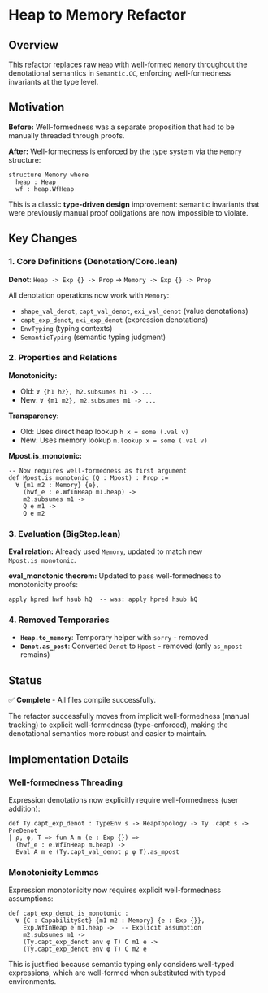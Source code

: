 # Heap to Memory Refactor

## Overview

This refactor replaces raw `Heap` with well-formed `Memory` throughout the denotational semantics in `Semantic.CC`, enforcing well-formedness invariants at the type level.

## Motivation

**Before:** Well-formedness was a separate proposition that had to be manually threaded through proofs.

**After:** Well-formedness is enforced by the type system via the `Memory` structure:

```lean
structure Memory where
  heap : Heap
  wf : heap.WfHeap
```

This is a classic **type-driven design** improvement: semantic invariants that were previously manual proof obligations are now impossible to violate.

## Key Changes

### 1. Core Definitions (Denotation/Core.lean)

**Denot**: `Heap -> Exp {} -> Prop` → `Memory -> Exp {} -> Prop`

All denotation operations now work with `Memory`:
- `shape_val_denot`, `capt_val_denot`, `exi_val_denot` (value denotations)
- `capt_exp_denot`, `exi_exp_denot` (expression denotations)
- `EnvTyping` (typing contexts)
- `SemanticTyping` (semantic typing judgment)

### 2. Properties and Relations

**Monotonicity:**
- Old: `∀ {h1 h2}, h2.subsumes h1 -> ...`
- New: `∀ {m1 m2}, m2.subsumes m1 -> ...`

**Transparency:**
- Old: Uses direct heap lookup `h x = some (.val v)`
- New: Uses memory lookup `m.lookup x = some (.val v)`

**Mpost.is_monotonic:**
```lean
-- Now requires well-formedness as first argument
def Mpost.is_monotonic (Q : Mpost) : Prop :=
  ∀ {m1 m2 : Memory} {e},
    (hwf_e : e.WfInHeap m1.heap) ->
    m2.subsumes m1 ->
    Q e m1 ->
    Q e m2
```

### 3. Evaluation (BigStep.lean)

**Eval relation:** Already used `Memory`, updated to match new `Mpost.is_monotonic`.

**eval_monotonic theorem:** Updated to pass well-formedness to monotonicity proofs:
```lean
apply hpred hwf hsub hQ  -- was: apply hpred hsub hQ
```

### 4. Removed Temporaries

- **`Heap.to_memory`**: Temporary helper with `sorry` - removed
- **`Denot.as_post`**: Converted `Denot` to `Hpost` - removed (only `as_mpost` remains)

## Status

✅ **Complete** - All files compile successfully.

The refactor successfully moves from implicit well-formedness (manual tracking) to explicit well-formedness (type-enforced), making the denotational semantics more robust and easier to maintain.

## Implementation Details

### Well-formedness Threading

Expression denotations now explicitly require well-formedness (user addition):
```lean
def Ty.capt_exp_denot : TypeEnv s -> HeapTopology -> Ty .capt s -> PreDenot
| ρ, φ, T => fun A m (e : Exp {}) =>
  (hwf_e : e.WfInHeap m.heap) ->
  Eval A m e (Ty.capt_val_denot ρ φ T).as_mpost
```

### Monotonicity Lemmas

Expression monotonicity now requires explicit well-formedness assumptions:
```lean
def capt_exp_denot_is_monotonic :
  ∀ {C : CapabilitySet} {m1 m2 : Memory} {e : Exp {}},
    Exp.WfInHeap e m1.heap ->  -- Explicit assumption
    m2.subsumes m1 ->
    (Ty.capt_exp_denot env φ T) C m1 e ->
    (Ty.capt_exp_denot env φ T) C m2 e
```

This is justified because semantic typing only considers well-typed expressions, which are well-formed when substituted with typed environments.
